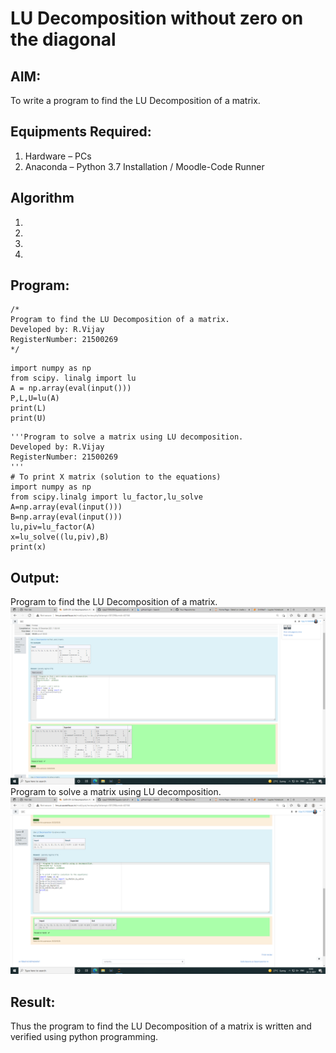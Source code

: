# LU Decomposition without zero on the diagonal

## AIM:
To write a program to find the LU Decomposition of a matrix.

## Equipments Required:
1. Hardware – PCs
2. Anaconda – Python 3.7 Installation / Moodle-Code Runner

## Algorithm
1. 
2. 
3. 
4. 

## Program:
```
/*
Program to find the LU Decomposition of a matrix.
Developed by: R.Vijay
RegisterNumber: 21500269
*/
```
~~~
import numpy as np
from scipy. linalg import lu
A = np.array(eval(input()))
P,L,U=lu(A)
print(L)
print(U)
~~~
~~~
'''Program to solve a matrix using LU decomposition.
Developed by: R.Vijay
RegisterNumber: 21500269
'''
# To print X matrix (solution to the equations)
import numpy as np
from scipy.linalg import lu_factor,lu_solve
A=np.array(eval(input()))
B=np.array(eval(input()))
lu,piv=lu_factor(A)
x=lu_solve((lu,piv),B)
print(x)
~~~



## Output:
Program to find the LU Decomposition of a matrix.
![lu decomposition](https://github.com/vijay21500269/LU-Decomposition/blob/main/Screenshot%20(4).png?raw=true)   Program to solve a matrix using LU decomposition.
![lu decomposition](https://github.com/vijay21500269/LU-Decomposition/blob/main/Screenshot%20(5).png?raw=true)


## Result:
Thus the program to find the LU Decomposition of a matrix is written and verified using python programming.

